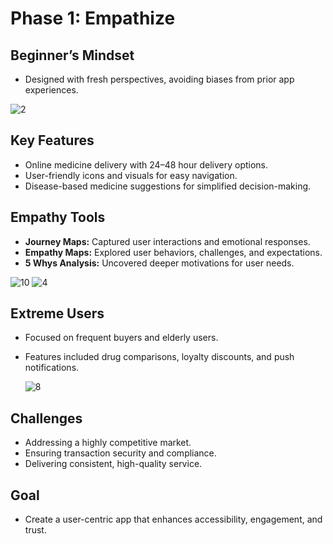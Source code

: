 # Phase 1: Empathize 

## Beginner’s Mindset  
- Designed with fresh perspectives, avoiding biases from prior app experiences.
  
![2](https://github.com/user-attachments/assets/db69f0ec-5182-49a0-9990-0a6d7644810f)

## Key Features  
- Online medicine delivery with 24–48 hour delivery options.  
- User-friendly icons and visuals for easy navigation.  
- Disease-based medicine suggestions for simplified decision-making.  

## Empathy Tools  
- **Journey Maps:** Captured user interactions and emotional responses.  
- **Empathy Maps:** Explored user behaviors, challenges, and expectations.  
- **5 Whys Analysis:** Uncovered deeper motivations for user needs.
  
![10](https://github.com/user-attachments/assets/65d28937-7845-4956-93e2-f95453d93642)
![4](https://github.com/user-attachments/assets/6a0924ea-ce86-4ebf-987d-3cd594fc340a)

## Extreme Users  
- Focused on frequent buyers and elderly users.  
- Features included drug comparisons, loyalty discounts, and push notifications.

  ![8](https://github.com/user-attachments/assets/6fffabc5-c1f6-4f8d-b9c7-3ac524e95084)


## Challenges  
- Addressing a highly competitive market.  
- Ensuring transaction security and compliance.  
- Delivering consistent, high-quality service.

## Goal  
- Create a user-centric app that enhances accessibility, engagement, and trust.

